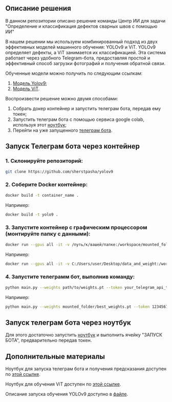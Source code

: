 ## Описание решения

В данном репозитории описано решение команды Центр ИИ для задачи "Определение и классификация дефектов сварных швов с помощью ИИ" 

В нашем решении мы используем комбинированный подход из двух эффективных моделей машинного обучения: YOLOv9 и ViT. YOLOv9 определяет дефекты, а ViT занимается их классификацией. Эта система работает через удобного Telegram-бота, предоставляя простой и эффективный способ загрузки фотографий и получения обратной связи.

Обученные модели можно получить по следующим ссылкам:
1. [Модель Yolov9](https://drive.google.com/file/d/18VjW3AztQILnj_6YFHMPRuawGR-48f9A/view?usp=drive_link);
2. [Модель ViT](https://drive.google.com/drive/folders/1ajqhnrkoffJSgxMBJ7z88ge6tCXyHt5V?usp=sharing).


Воспроизвести решение можно двумя способами:
1) Собрать докер контейнер и запустить телеграм бота, передав ему токен;
2) Запустить телеграм бота с помощью сервиса google colab, используя этот [ноутбук](https://colab.research.google.com/drive/1-SIQQNbmShljF5Zg5OS8bDlMHvthDNJW?usp=sharing);
3) Перейти на уже запущенного [телеграм бота](https://t.me/DefectDetectBot).

## Запуск Телеграм бота через контейнер

### 1. Склонируйте репозиторий:

```bash
git clone https://github.com/sherstpasha/yolov9
```

### 2. Соберите Docker контейнер:

```bash
docker build -t container_name .
```

Например:
 ```bash
docker build -t yolo9 .
```

### 3. Запустите контейнер с графическим процессором (монтируйте папку с данными):

```bash
docker run --gpus all -it -v /путь/к/вашей/папке:/workspace/mounted_folder yolo9
```

Например:
 ```bash
docker run --gpus all -it -v C:/Users/user/Desktop/data_and_weight:/workspace/mounted_folder yolo9
```

### 4. Запустите телеграмм бот, выполнив команду:
```bash
python main.py --weights path/to/weights.pt --token your_telegram_api_token
```

Например:
```bash
python main.py --weights mounted_folder/best_weights.pt --token 1234567890:BBIJ_YDFW_QGhhfrLMRXYOHqqrZyUMvwXUy
```

## Запуск телеграм бота через ноутбук

Для этого достаточно запустить [ноутбук](https://colab.research.google.com/drive/1-SIQQNbmShljF5Zg5OS8bDlMHvthDNJW?usp=sharing) и выполнить ячейку "ЗАПУСК БОТА", предварительно передав токен.


## Дополнительные материалы
Ноутбук для запуска телеграм бота и получения предсказания доступен по [этой ссылке](notebooks/WeldingDefectDetectYolov9_ViT.ipynb).

Ноутбук для обучения ViT доступен по [этой ссылке](notebooks/vit.ipynb).

Описание запуска обучения YOLOv9 доступно в [файле](YOLOV9_TRAIN.md).
